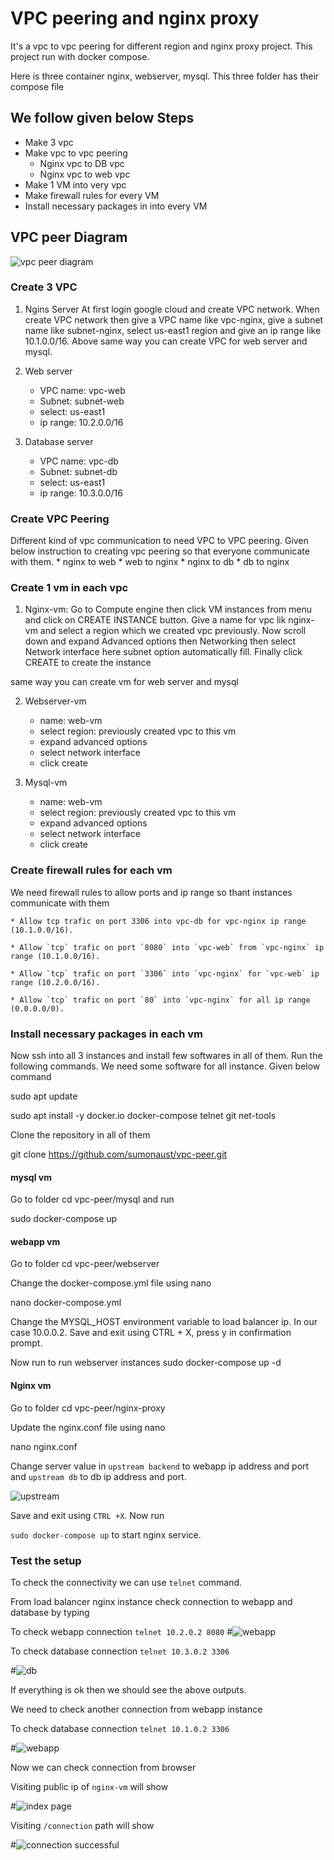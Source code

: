 # VPC peering and nginx proxy

It's a vpc to vpc peering for different region and nginx proxy project. This project run with docker compose.

Here is three container nginx, webserver, mysql. This three folder has their compose file

## We follow given below Steps 

* Make 3 vpc
* Make vpc to vpc peering
    - Nginx vpc to DB vpc
    - Nginx vpc to web vpc
* Make 1 VM into very vpc
* Make firewall rules for every VM 
* Install necessary packages in into every VM


## VPC peer Diagram

![vpc peer diagram](assets/vpc-peer-diagram.png)


### Create 3 VPC

1. Ngins Server At first login google cloud and create VPC network. When create VPC network then give a VPC name like vpc-nginx, give a subnet name like subnet-nginx, select us-east1 region and give an ip range like 10.1.0.0/16.
Above same way you can create VPC for web server and mysql.

2. Web server
    * VPC name: vpc-web
    * Subnet: subnet-web
    * select: us-east1
    * ip range: 10.2.0.0/16
3. Database server    
    * VPC name: vpc-db
    * Subnet: subnet-db
    * select: us-east1
    * ip range: 10.3.0.0/16


### Create VPC Peering

Different kind of vpc communication to need VPC to VPC peering. Given below instruction to creating vpc peering so that everyone communicate with them.
    * nginx to web
    * web to nginx
    * nginx to db
    * db to nginx

### Create 1 vm in each vpc

1. Nginx-vm: Go to Compute engine then click VM instances from menu and click on CREATE INSTANCE button. Give a name for vpc lik nginx-vm and select a region which we created vpc previously. Now scroll down and expand Advanced options then Networking then select Network interface here subnet option automatically fill. Finally click CREATE to create the instance

same way you can create vm for web server and mysql

2. Webserver-vm
    * name: web-vm
    * select region: previously created vpc to this vm
    * expand advanced options
    * select network interface
    * click create

3. Mysql-vm
    * name: web-vm
    * select region: previously created vpc to this vm
    * expand advanced options
    * select network interface
    * click create    

### Create firewall rules for each vm

We need firewall rules to allow ports and ip range so thant instances communicate with them

    * Allow tcp trafic on port 3306 into vpc-db for vpc-nginx ip range (10.1.0.0/16).

    * Allow `tcp` trafic on port `8080` into `vpc-web` from `vpc-nginx` ip range (10.1.0.0/16). 

    * Allow `tcp` trafic on port `3306` into `vpc-nginx` for `vpc-web` ip range (10.2.0.0/16). 

    * Allow `tcp` trafic on port `80` into `vpc-nginx` for all ip range (0.0.0.0/0). 

### Install necessary packages in each vm

Now ssh into all 3 instances and install few softwares in all of them. Run the following commands.
We need some software for all instance. Given below command

sudo apt update

sudo apt install -y docker.io docker-compose telnet git net-tools


Clone the repository in all of them

git clone https://github.com/sumonaust/vpc-peer.git


#### mysql vm 

Go to folder cd vpc-peer/mysql and run

sudo docker-compose up


#### webapp vm


Go to folder cd vpc-peer/webserver 

Change the docker-compose.yml file using nano

nano docker-compose.yml

Change the MYSQL_HOST environment variable to load balancer ip. In our case 10.0.0.2. Save and exit using CTRL + X, press y in confirmation prompt.

Now run to run webserver instances
sudo docker-compose up -d


#### Nginx vm

Go to folder cd vpc-peer/nginx-proxy 

Update the nginx.conf file using nano

nano nginx.conf

Change server value in `upstream backend` to webapp ip address and port and `upstream db` to db ip address and port. 

![upstream](assets/nginxconf.png)

Save and exit using `CTRL +X`. Now run

`sudo docker-compose up` to start nginx service. 

### Test the setup

To check the connectivity we can use `telnet` command.

From load balancer nginx instance check connection to webapp and database by typing

To check webapp connection `telnet 10.2.0.2 8080`
#![webapp](assets/ntoweb.png)


To check database connection `telnet 10.3.0.2 3306`

#![db](assets/ntodb.png)

If everything is ok then we should see the above outputs.

We need to check another connection from webapp instance

To check database connection `telnet 10.1.0.2 3306`

#![webapp](assets/webtodb.png)


Now we can check connection from browser 

Visiting public ip of `nginx-vm` will show 


#![index page](assets/showdata.png)

Visiting `/connection` path will show 


#![connection successful](assets/connect.png)


